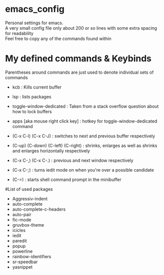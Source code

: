 # emacs_config
Personal settings for emacs. <br>
A very small config file only about 200 or so lines with some extra spacing for readability <br>
Feel free to copy any of the commands found within

# My defined commands & Keybinds

Parentheses around commands are just used to denote individual sets of commands

- kcb : Kills current buffer

- lsp : lists packages

- toggle-window-dedicated :   Taken from a stack overflow question about how to lock buffers 

- apps [aka mouse right click key] : hotkey for toggle-window-dedicated command

- (C-x C-l) (C-x C-J) : switches to next and previous buffer respectively 

- (C-up) (C-down) (C-left) (C-right) : shrinks, enlarges as well as shrinks and enlarges horizontally respectively

- (C-x C-,) (C-x C-.) : previous and next window respectively

- (C-x C-;) : turns iedit mode on when you're over a possible candidate

- (C-=) : starts shell command prompt in the minibuffer 

#List of used packages

- Aggressiv-indent
- auto-complete
- auto-complete-c-headers
- auto-pair
- fic-mode
- gruvbox-theme
- icicles
- iedit
- paredit
- popup
- powerline
- rainbow-identifiers
- sr-speedbar
- yasnippet
